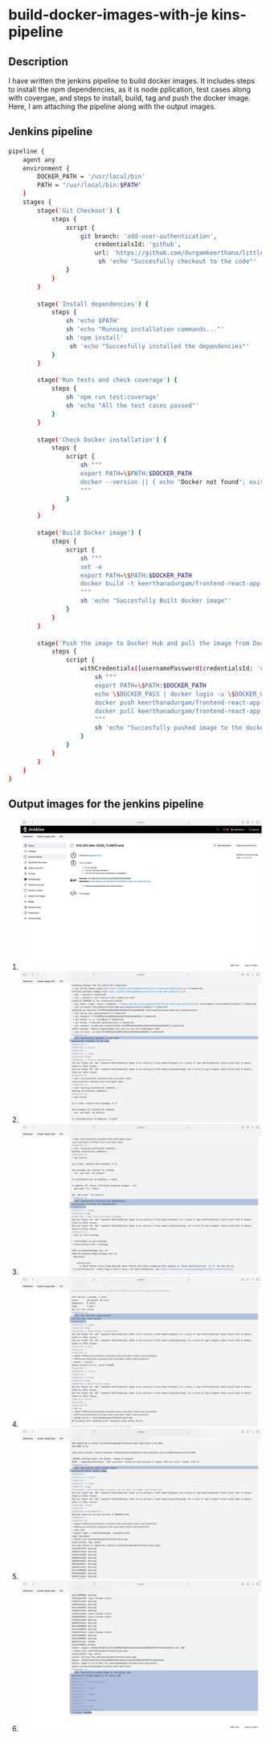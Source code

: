 # build-docker-images-with-je kins-pipeline

## Description
I have written the jenkins pipeline to build docker images. It includes steps to install the npm dependencies, as it is node pplication, test cases along with covergae, and steps to install, build, tag and push the docker image. Here, I am attaching the pipeline along with the output images.
## Jenkins pipeline

```bash
pipeline {
    agent any
    environment {
        DOCKER_PATH = '/usr/local/bin'
        PATH = "/usr/local/bin:$PATH"
    }
    stages {
        stage('Git Checkout') {
            steps {
                script {
                    git branch: 'add-user-authentication',
                        credentialsId: 'github',
                        url: 'https://github.com/durgamkeerthana/little-steps-web-application.git'
                         sh 'echo "Succesfully checkout to the code"'
                }
            }
        }
        
        stage('Install dependencies') {
            steps {
                sh 'echo $PATH'  
                sh 'echo "Running installation commands..."'
                sh 'npm install' 
                 sh 'echo "Succesfully installed the dependencies"'
            }
        }
        
        stage('Run tests and check coverage') {
            steps {
                sh 'npm run test:coverage'
                sh 'echo "All the test cases passed"'
            }
        }
        
        stage('Check Docker installation') {
            steps {
                script {
                    sh """
                    export PATH=\$PATH:$DOCKER_PATH
                    docker --version || { echo "Docker not found"; exit 1; }
                    """
                }
            }
        }
        
        stage('Build Docker image') {
            steps {
                script {
                    sh """
                    set -e
                    export PATH=\$PATH:$DOCKER_PATH
                    docker build -t keerthanadurgam/frontend-react-app .
                    """
                    sh 'echo "Succesfully Built docker image"'
                }
            }
        }
        
        stage('Push the image to Docker Hub and pull the image from Docker hub') {
            steps {
                script {
                    withCredentials([usernamePassword(credentialsId: 'dockerhub', usernameVariable: 'DOCKER_USER', passwordVariable: 'DOCKER_PASS')]) {
                        sh """
                        export PATH=\$PATH:$DOCKER_PATH
                        echo \$DOCKER_PASS | docker login -u \$DOCKER_USER --password-stdin
                        docker push keerthanadurgam/frontend-react-app
                        docker pull keerthanadurgam/frontend-react-app
                        """
                        sh 'echo "Succesfully pushed image to the docker hub"'
                    }
                }
            }
        }
    }
}
```
## Output images for the jenkins pipeline
1. ![alt text](build-success.png)
2. ![alt text](code-checkout.png)
3. ![alt text](<install dependencies.png>)
4. ![alt text](testcases.png)
5. ![alt text](built-docker-image.png)
6. ![alt text](<image-pushed-to-docker-using-jenkins pipeline.png>)






